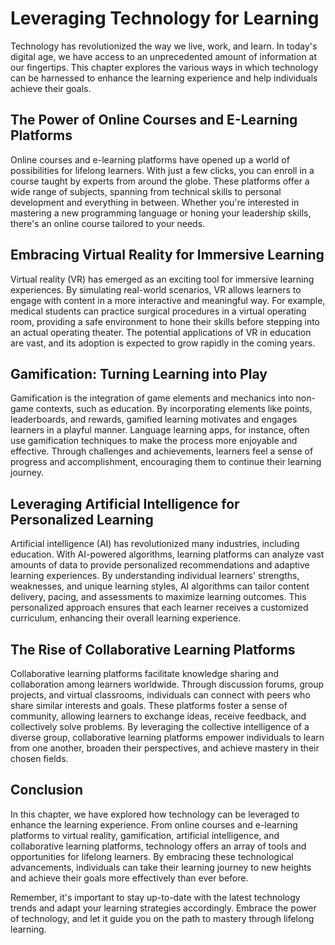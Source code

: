 Leveraging Technology for Learning
=============================================

Technology has revolutionized the way we live, work, and learn. In today's digital age, we have access to an unprecedented amount of information at our fingertips. This chapter explores the various ways in which technology can be harnessed to enhance the learning experience and help individuals achieve their goals.

The Power of Online Courses and E-Learning Platforms
----------------------------------------------------

Online courses and e-learning platforms have opened up a world of possibilities for lifelong learners. With just a few clicks, you can enroll in a course taught by experts from around the globe. These platforms offer a wide range of subjects, spanning from technical skills to personal development and everything in between. Whether you're interested in mastering a new programming language or honing your leadership skills, there's an online course tailored to your needs.

Embracing Virtual Reality for Immersive Learning
------------------------------------------------

Virtual reality (VR) has emerged as an exciting tool for immersive learning experiences. By simulating real-world scenarios, VR allows learners to engage with content in a more interactive and meaningful way. For example, medical students can practice surgical procedures in a virtual operating room, providing a safe environment to hone their skills before stepping into an actual operating theater. The potential applications of VR in education are vast, and its adoption is expected to grow rapidly in the coming years.

Gamification: Turning Learning into Play
----------------------------------------

Gamification is the integration of game elements and mechanics into non-game contexts, such as education. By incorporating elements like points, leaderboards, and rewards, gamified learning motivates and engages learners in a playful manner. Language learning apps, for instance, often use gamification techniques to make the process more enjoyable and effective. Through challenges and achievements, learners feel a sense of progress and accomplishment, encouraging them to continue their learning journey.

Leveraging Artificial Intelligence for Personalized Learning
------------------------------------------------------------

Artificial intelligence (AI) has revolutionized many industries, including education. With AI-powered algorithms, learning platforms can analyze vast amounts of data to provide personalized recommendations and adaptive learning experiences. By understanding individual learners' strengths, weaknesses, and unique learning styles, AI algorithms can tailor content delivery, pacing, and assessments to maximize learning outcomes. This personalized approach ensures that each learner receives a customized curriculum, enhancing their overall learning experience.

The Rise of Collaborative Learning Platforms
--------------------------------------------

Collaborative learning platforms facilitate knowledge sharing and collaboration among learners worldwide. Through discussion forums, group projects, and virtual classrooms, individuals can connect with peers who share similar interests and goals. These platforms foster a sense of community, allowing learners to exchange ideas, receive feedback, and collectively solve problems. By leveraging the collective intelligence of a diverse group, collaborative learning platforms empower individuals to learn from one another, broaden their perspectives, and achieve mastery in their chosen fields.

Conclusion
----------

In this chapter, we have explored how technology can be leveraged to enhance the learning experience. From online courses and e-learning platforms to virtual reality, gamification, artificial intelligence, and collaborative learning platforms, technology offers an array of tools and opportunities for lifelong learners. By embracing these technological advancements, individuals can take their learning journey to new heights and achieve their goals more effectively than ever before.

Remember, it's important to stay up-to-date with the latest technology trends and adapt your learning strategies accordingly. Embrace the power of technology, and let it guide you on the path to mastery through lifelong learning.
